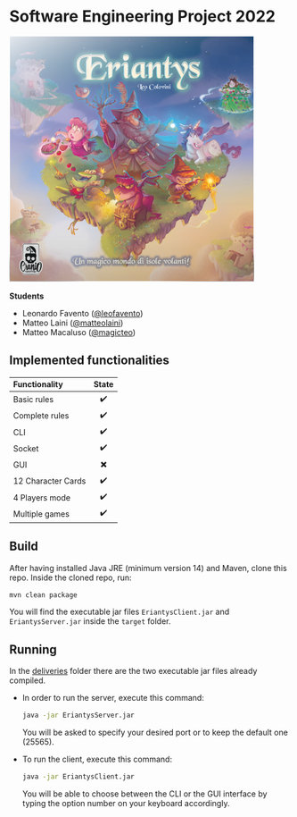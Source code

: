 # Software Engineering Project 2022

![Santorini Logo](src/main/resources/graphics/eriantys.png)

**Students**
- Leonardo Favento ([@leofavento](https://github.com/leofavento))
- Matteo Laini ([@matteolaini](https://github.com/matteolaini))
- Matteo Macaluso ([@magicteo](https://github.com/magicteo))

## Implemented functionalities

| Functionality      |          State           |
|:-------------------|:------------------------:|
| Basic rules        |    :heavy_check_mark:    |
| Complete rules     |    :heavy_check_mark:    |
| CLI                |    :heavy_check_mark:    |
| Socket             |    :heavy_check_mark:    |
| GUI                | :heavy_multiplication_x: |
| 12 Character Cards |    :heavy_check_mark:    |
| 4 Players mode     |    :heavy_check_mark:    |
| Multiple games     |    :heavy_check_mark:    |

## Build

After having installed Java JRE (minimum version 14) and Maven, clone this repo.
Inside the cloned repo, run:
```bash
mvn clean package
```
You will find the executable jar files `EriantysClient.jar` and `EriantysServer.jar` inside the `target` folder.

## Running

In the [deliveries](deliveries) folder there are the two executable jar files already compiled.
- In order to run the server, execute this command:
    ```bash
    java -jar EriantysServer.jar
    ```
    You will be asked to specify your desired port or to keep the default one (25565).

- To run the client, execute this command:
    ```bash
    java -jar EriantysClient.jar
    ```
  You will be able to choose between the CLI or the GUI interface by typing the option number on your keyboard accordingly.